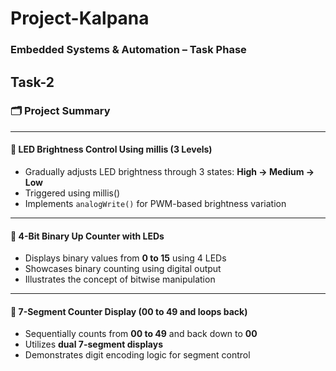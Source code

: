 # Project-Kalpana

### Embedded Systems & Automation – Task Phase

## Task-2

### 🗂️ Project Summary

---

#### 🔘 LED Brightness Control Using millis (3 Levels)

- Gradually adjusts LED brightness through 3 states: **High → Medium → Low**
- Triggered using millis()
- Implements `analogWrite()` for PWM-based brightness variation

---

#### 🔢 4-Bit Binary Up Counter with LEDs

- Displays binary values from **0 to 15** using 4 LEDs  
- Showcases binary counting using digital output
- Illustrates the concept of bitwise manipulation

---

#### 🧮 7-Segment Counter Display (00 to 49 and loops back)

- Sequentially counts from **00 to 49** and back down to **00**
- Utilizes **dual 7-segment displays**
- Demonstrates digit encoding logic for segment control
